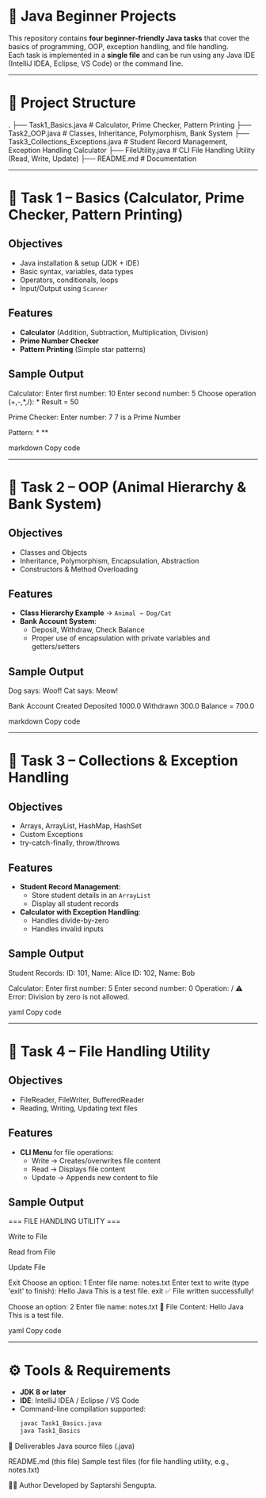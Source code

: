 # 🚀 Java Beginner Projects

This repository contains **four beginner-friendly Java tasks** that cover the basics of programming, OOP, exception handling, and file handling.  
Each task is implemented in a **single file** and can be run using any Java IDE (IntelliJ IDEA, Eclipse, VS Code) or the command line.

---

# 📂 Project Structure

.
        ├── Task1_Basics.java # Calculator, Prime Checker, Pattern Printing
        ├── Task2_OOP.java # Classes, Inheritance, Polymorphism, Bank System
        ├── Task3_Collections_Exceptions.java # Student Record Management, Exception Handling Calculator
        ├── FileUtility.java # CLI File Handling Utility (Read, Write, Update)
        ├── README.md # Documentation

---

# 📝 Task 1 – Basics (Calculator, Prime Checker, Pattern Printing)

## Objectives
- Java installation & setup (JDK + IDE)  
- Basic syntax, variables, data types  
- Operators, conditionals, loops  
- Input/Output using `Scanner`  

## Features
- **Calculator** (Addition, Subtraction, Multiplication, Division)  
- **Prime Number Checker**  
- **Pattern Printing** (Simple star patterns)  

## Sample Output
Calculator:
Enter first number: 10
Enter second number: 5
Choose operation (+,-,*,/): *
Result = 50

Prime Checker:
Enter number: 7
7 is a Prime Number

Pattern:
*
**

markdown
Copy code

---

# 📝 Task 2 – OOP (Animal Hierarchy & Bank System)

## Objectives
- Classes and Objects  
- Inheritance, Polymorphism, Encapsulation, Abstraction  
- Constructors & Method Overloading  

## Features
- **Class Hierarchy Example** → `Animal → Dog/Cat`  
- **Bank Account System**:
  - Deposit, Withdraw, Check Balance  
  - Proper use of encapsulation with private variables and getters/setters  

## Sample Output
Dog says: Woof!
Cat says: Meow!

Bank Account Created
Deposited 1000.0
Withdrawn 300.0
Balance = 700.0

markdown
Copy code

---

# 📝 Task 3 – Collections & Exception Handling

## Objectives
- Arrays, ArrayList, HashMap, HashSet  
- Custom Exceptions  
- try-catch-finally, throw/throws  

## Features
- **Student Record Management**:
  - Store student details in an `ArrayList`  
  - Display all student records  
- **Calculator with Exception Handling**:
  - Handles divide-by-zero  
  - Handles invalid inputs  

## Sample Output
Student Records:
ID: 101, Name: Alice
ID: 102, Name: Bob

Calculator:
Enter first number: 5
Enter second number: 0
Operation: /
⚠ Error: Division by zero is not allowed.

yaml
Copy code

---

# 📝 Task 4 – File Handling Utility

## Objectives
- FileReader, FileWriter, BufferedReader  
- Reading, Writing, Updating text files  

## Features
- **CLI Menu** for file operations:
  - Write → Creates/overwrites file content  
  - Read → Displays file content  
  - Update → Appends new content to file  

## Sample Output
=== FILE HANDLING UTILITY ===

Write to File

Read from File

Update File

Exit
Choose an option: 1
Enter file name: notes.txt
Enter text to write (type 'exit' to finish):
Hello Java
This is a test file.
exit
✅ File written successfully!

Choose an option: 2
Enter file name: notes.txt
📖 File Content:
Hello Java
This is a test file.

yaml
Copy code

---

# ⚙️ Tools & Requirements
- **JDK 8 or later**  
- **IDE**: IntelliJ IDEA / Eclipse / VS Code  
- Command-line compilation supported:
  ```bash
  javac Task1_Basics.java
  java Task1_Basics
📌 Deliverables
Java source files (.java)

README.md (this file)
Sample test files (for file handling utility, e.g., notes.txt)

👨‍💻 Author
Developed by Saptarshi Sengupta.
